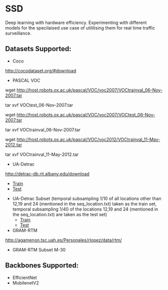 # SSD
Deep learning with hardware efficiency. Experimenting with different models for the specilaised use case of utililising them for real time traffic surveillance. 

## Datasets Supported:
* Coco

http://cocodataset.org/#download

* PASCAL VOC

wget http://host.robots.ox.ac.uk/pascal/VOC/voc2007/VOCtrainval_06-Nov-2007.tar

tar xvf VOCtest_06-Nov-2007.tar

wget http://host.robots.ox.ac.uk/pascal/VOC/voc2007/VOCtest_06-Nov-2007.tar

tar xvf VOCtrainval_06-Nov-2007.tar

wget http://host.robots.ox.ac.uk/pascal/VOC/voc2012/VOCtrainval_11-May-2012.tar

tar xvf VOCtrainval_11-May-2012.tar

* UA-Detrac

http://detrac-db.rit.albany.edu/download

  - [Train](https://drive.google.com/open?id=1_9ka5OmpQ7XPFndgcJnJp-59B74rp2u5)
  - [Test](https://drive.google.com/file/d/1cJsle-JCYZ8fXf7dEzxRuLXryrXEHRgW/view?usp=sharing)
* UA-Detrac Subset (temporal subsampling 1/10 of all locations other than 12,19 and 24 (mentioned in the seq_location.txt) taken as the train set, temporal subsampling 1/40 of the locations 12,19 and 24 (mentioned in the seq_location.txt) are taken as the test set)
  - [Train](https://drive.google.com/open?id=18yNRIxRzhdMG14IjkFRyRgIu9i48iTGS)
  - [Test](https://drive.google.com/open?id=1JUGbdARG8SIJnjHg_Glpak_uJmSM7iB_)
* GRAM-RTM

http://agamenon.tsc.uah.es/Personales/rlopez/data/rtm/

* GRAM-RTM Subset M-30

## Backbones Supported:
* EfficientNet
* MobilenetV2

